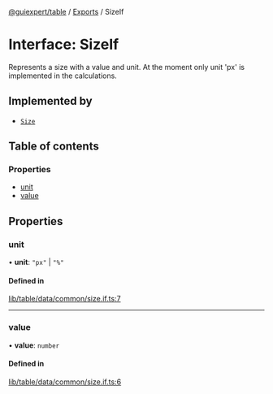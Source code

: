 [@guiexpert/table](../README.md) / [Exports](../modules.md) / SizeIf

# Interface: SizeIf

Represents a size with a value and unit. At the moment only unit 'px' is implemented in the calculations.

## Implemented by

- [`Size`](../classes/Size.md)

## Table of contents

### Properties

- [unit](SizeIf.md#unit)
- [value](SizeIf.md#value)

## Properties

### unit

• **unit**: ``"px"`` \| ``"%"``

#### Defined in

[lib/table/data/common/size.if.ts:7](https://github.com/guiexperttable/ge-table/blob/65066c0/libs/table/src/lib/table/data/common/size.if.ts#L7)

___

### value

• **value**: `number`

#### Defined in

[lib/table/data/common/size.if.ts:6](https://github.com/guiexperttable/ge-table/blob/65066c0/libs/table/src/lib/table/data/common/size.if.ts#L6)
